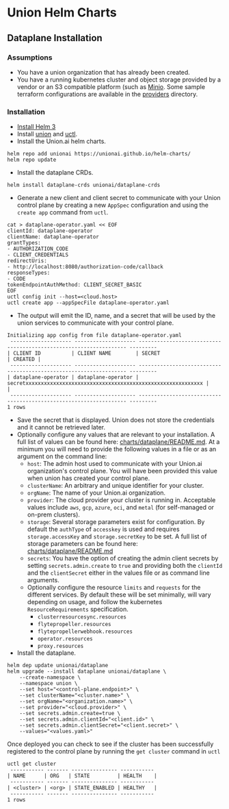 # Union Helm Charts

## Dataplane Installation

### Assumptions
* You have a union organization that has already been created.
* You have a running kubernetes cluster and object storage provided by a vendor or an S3 compatible platform (such as [Minio](https://min.io).  Some sample terraform configurations are available in the [providers](providers) directory.

### Installation

* [Install Helm 3](https://helm.sh/docs/intro/install/)
* Install [union](https://docs.union.ai/byoc/api-reference/union-cli) and [uctl](https://docs.union.ai/byoc/api-reference/uctl-cli/).
* Install the Union.ai helm charts.
```shell
helm repo add unionai https://unionai.github.io/helm-charts/
helm repo update
```
* Install the dataplane CRDs.

```shell
helm install dataplane-crds unionai/dataplane-crds
```

* Generate a new client and client secret to communicate with your Union control plane by creating a new `AppSpec` configuration and using the `create app` command from `uctl`.

```shell
cat > dataplane-operator.yaml << EOF
clientId: dataplane-operator
clientName: dataplane-operator
grantTypes:
- AUTHORIZATION_CODE
- CLIENT_CREDENTIALS
redirectUris:
- http://localhost:8080/authorization-code/callback
responseTypes:
- CODE
tokenEndpointAuthMethod: CLIENT_SECRET_BASIC
EOF
uctl config init --host=<cloud.host>
uctl create app --appSpecFile dataplane-operator.yaml
```
* The output will emit the ID, name, and a secret that will be used by the union services to communicate with your control plane.

```shell
Initializing app config from file dataplane-operator.yaml
 -------------------- -------------------- ------------------------------------------------------------------ ---------
| CLIENT ID          | CLIENT NAME        | SECRET                                                           | CREATED |
 -------------------- -------------------- ------------------------------------------------------------------ ---------
| dataplane-operator | dataplane-operator | secretxxxxxxxxxxxxxxxxxxxxxxxxxxxxxxxxxxxxxxxxxxxxxxxxxxxxxxxxxx |         |
 -------------------- -------------------- ------------------------------------------------------------------ ---------
1 rows
```
* Save the secret that is displayed.  Union does not store the credentials and it cannot be retrieved later.
* Optionally configure any values that are relevant to your installation.  A full list of values can be found here: [charts/dataplane/README.md](charts/dataplane/README.md).  At a minimum you will need to provide the following values in a file or as an argument on the command line:
  * `host`: The admin host used to communicate with your Union.ai organization's control plane.  You will have been provided this value when union has created your control plane.
  * `clusterName`: An arbitrary and unique identifier for your cluster.
  * `orgName`: The name of your Union.ai organization.
  * `provider`: The cloud provider your cluster is running in.  Acceptable values include `aws`, `gcp`, `azure`, `oci`, and `metal` (for self-managed or on-prem clusters).
  * `storage`: Several storage parameters exist for configuration.  By default the `authType` of `accesskey` is used and requires `storage.accessKey` and `storage.secretKey` to be set.  A full list of storage parameters can be found here: [charts/dataplane/README.md](charts/dataplane/README.md)
  * `secrets`: You have the option of creating the admin client secrets by setting `secrets.admin.create` to `true` and providing both the `clientId` and the `clientSecret` either in the values file or as command line arguments.
  * Optionally configure the resource `limits` and `requests` for the different services.  By default these will be set minimally, will vary depending on usage, and follow the kubernetes `ResourceRequirements` specification.
    * `clusterresourcesync.resources`
    * `flytepropeller.resources`
    * `flytepropellerwebhook.resources`
    * `operator.resources`
    * `proxy.resources`
* Install the dataplane.

```shell
helm dep update unionai/dataplane
helm upgrade --install dataplane unionai/dataplane \
    --create-namespace \
    --namespace union \
    --set host="<control-plane.endpoint>" \
    --set clusterName="<cluster.name>" \
    --set orgName="<organization.name>" \
    --set provider="<cloud.provider>" \
    --set secrets.admin.create=true \
    --set secrets.admin.clientId="<client.id>" \
    --set secrets.admin.clientSecret="<client.secret>" \
    --values="<values.yaml>"
```

Once deployed you can check to see if the cluster has been successfully registered to the control plane by running the `get cluster` command in `uctl`

```shell
uctl get cluster
 ----------- ------- --------------- -----------
| NAME      | ORG   | STATE         | HEALTH    |
 ----------- ------- --------------- -----------
| <cluster> | <org> | STATE_ENABLED | HEALTHY   |
 ----------- ------- --------------- -----------
1 rows
```